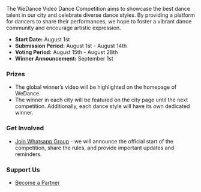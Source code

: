 The WeDance Video Dance Competition aims to showcase the best dance talent in our city and celebrate diverse dance styles. By providing a platform for dancers to share their performances, we hope to foster a vibrant dance community and encourage artistic expression.

- **Start Date:** August 1st
- **Submission Period:** August 1st - August 14th
- **Voting Period:** August 15th - August 28th
- **Winner Announcement:** September 1st

### Prizes

- The global winner’s video will be highlighted on the homepage of WeDance.
- The winner in each city will be featured on the city page until the next competition. Additionally, each dance style will have its own dedicated winner.

### Get Involved

- [Join Whatsapp Group](https://chat.whatsapp.com/IPCKKI520OUFxY5t7BbJ7s) - we will announce the official start of the competition, share the rules, and provide important updates and reminders.

### Support Us

- [Become a Partner](/competition/partners)

